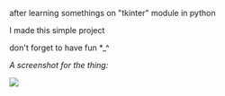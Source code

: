 after learning somethings on "tkinter" module in python

I made this simple project

don't forget to have fun *_^

*A screenshot for the thing:*
<html><Image src="python project/screenshot.jpg"></Image></html>
